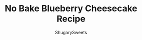 ---
layout: ../../layouts/MarkdownPostLayout.astro
title: No Bake Blueberry Cheesecake Recipe
author: ShugarySweets
pubDate: 2019-06-26
description: "No Bake Blueberry Cheesecake recipe with almonds and a graham cracker crust. An easy dessert idea for summer, or any holiday!"
image_url: https://www.shugarysweets.com/wp-content/uploads/2019/06/blueberry-almond-cheesecake-3.jpg
tags: ["Desserts","American"]
calories: 597
protein: 11
carbohydrates: 44
fats: 45
fiber: 4
ingredients: ["1 1/2 cups Sliced Almonds","9 Graham crackers (full size)","2 Tablespoons granulated sugar","1/2 cup unsalted butter, melted","2 packages (8 ounce each) cream cheese, softened","1/2 cup granulated sugar","2 Tablespoons heavy whipping cream","2 teaspoons almond extract","1 can (20 ounce) Blueberry Pie Filling","12 ounce whipped topping, thawed","1/4 cup Sliced Almonds"]
serves: 10
time: "3 hours 15 minutes"
prepTime: "15 minutes"
instructions: ["Lightly grease the bottom of a 9-inch springform pan with baking spray. Set this aside.","In a food processor, you're going to blend the almond slices with graham crackers, and granulated sugar. Process this until fine crumbs.","Slowly add in melted butter and mix until crumbly. Pour crust mixture into the bottom of prepared springform pan.","Press crumbs firmly to create crust, allowing them to go up slightly on the sides of the pan. Set aside.","In a large mixing bowl, beat cream cheese with sugar for several minutes, until light and fluffy, scraping down the sides of the bowl as needed. ","Add in heavy whipping cream and almond extract and beat for an additional 2-3 minutes. Pour cheesecake filling onto prepared crust.","Carefully spoon one can of thick, blueberry pie filling onto the top of the cheesecake layer. I used the entire can, but if you want a little less, feel free to not use it all (and save the blueberry pie filling to go on top of some ice cream later!","Top the entire cheesecake with whipped topping (or homemade whipped cream). I reserved some of it and spooned it into a piping bag to put some swirls on top (totally optional). Sprinkle the top of the cake with more sliced almonds. ","Refrigerate entire cake for at least 3 hours (or overnight). When ready to serve, release springform pan, cut slices of cheesecake into wedges and enjoy."]
nutrition: ["597 calories","44 grams carbohydrates","31 milligrams cholesterol","45 grams fat","4 grams fiber","11 grams protein","18 grams saturated fat","166 milligrams sodium","25 grams sugar","0 grams trans fat","25 grams unsaturated fat"]
---